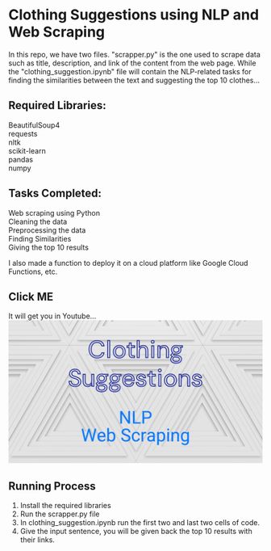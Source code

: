# Clothing Suggestions using NLP and Web Scraping
In this repo, we have two files. "scrapper.py" is the one used to scrape data such as title, description, and link of the content from the web page. While the "clothing_suggestion.ipynb" file will contain the NLP-related tasks for finding the similarities between the text and suggesting the top 10 clothes...

## Required Libraries:
BeautifulSoup4 <br>
requests <br>
nltk <br>
scikit-learn <br>
pandas <br>
numpy <br>

## Tasks Completed:
Web scraping using Python <br>
Cleaning the data <br>
Preprocessing the data <br>
Finding Similarities <br>
Giving the top 10 results <br>

I also made a function to deploy it on a cloud platform like Google Cloud Functions, etc.

## Click ME
It will get you in Youtube...
[![Clothing Suggestion video](https://github.com/sooriya-ms/Clothing-Suggestions-using-NLP-and-Web-Scraping/blob/main/Images/image.png)](https://youtu.be/_ZfxF_qD7c0)

## Running Process
1.  Install the required libraries 
2.  Run the scrapper.py file
3.  In clothing_suggestion.ipynb run the first two and last two cells of code.
4.  Give the input sentence, you will be given back the top 10 results with their links.
